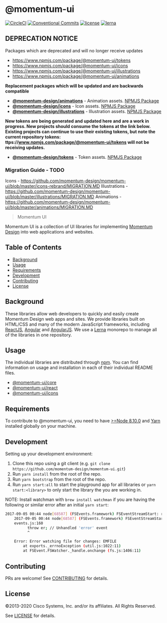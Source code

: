 # @momentum-ui

[![CircleCI](https://img.shields.io/circleci/project/github/momentum-design/momentum-ui/master.svg)](https://circleci.com/gh/momentum-design/momentum-ui/)
[![Conventional Commits](https://img.shields.io/badge/Conventional%20Commits-1.0.0-blue.svg)](https://conventionalcommits.org)
[![license](https://img.shields.io/github/license/momentum-design/momentum-ui.svg?color=blueviolet)](https://github.com/momentum-design/momentum-ui/blob/master/LICENSE)
[![lerna](https://img.shields.io/badge/maintained%20with-lerna-cc00ff.svg)](https://lernajs.io/)

## **DEPRECATION NOTICE**

Packages which are deprecated and will no longer receive updates

* https://www.npmjs.com/package/@momentum-ui/tokens
* https://www.npmjs.com/package/@momentum-ui/icons
* https://www.npmjs.com/package/@momentum-ui/illustrations
* https://www.npmjs.com/package/@momentum-ui/animations

**Replacement packages which will be updated and are backwards compatible**

* [**@momentum-design/animations**](https://github.com/momentum-design/momentum-design/tree/main/packages/%40momentum-design/animations) - Animation assets. [NPMJS Package](https://www.npmjs.com/package/@momentum-design/animations)
* [**@momentum-design/icons**](https://github.com/momentum-design/momentum-design/tree/main/packages/%40momentum-design/icons) - Icon assets. [NPMJS Package](https://www.npmjs.com/package/@momentum-design/icons)
* [**@momentum-design/illustrations**](https://github.com/momentum-design/momentum-design/tree/main/packages/%40momentum-design/illustrations) - Illustration assets. [NPMJS Package](https://www.npmjs.com/package/@momentum-design/illustrations)

**New tokens are being generated and updated here and are a work in progress. New projects should consume the tokens at the link below. Existing projects can continue to use their existing tokens, but note the current repository tokens: ttps://www.npmjs.com/package/@momentum-ui/tokens will not be receiving updates.** 

* [**@momentum-design/tokens**](https://github.com/momentum-design/momentum-design/tree/main/packages/%40momentum-design/tokens) - Token assets. [NPMJS Package](https://www.npmjs.com/package/@momentum-design/tokens)


### Migration Guide - TODO

Icons - https://github.com/momentum-design/momentum-ui/blob/master/icons-rebrand/MIGRATION.MD
Illustrations - https://github.com/momentum-design/momentum-ui/blob/master/illustrations/MIGRATION.MD
Animations - https://github.com/momentum-design/momentum-ui/blob/master/animations/MIGRATION.MD
 

> Momentum UI

Momentum UI is a collection of UI libraries for implementing [Momentum Design](https://momentum.design) into web applications and websites.


## Table of Contents

- [Background](#background)
- [Usage](#usage)
- [Requirements](#requirements)
- [Development](#development)
- [Contributing](#contributing)
- [License](#license)

## Background

These libraries allow web developers to quickly and easily create Momentum Design web apps and sites. We provide libraries built on HTML/CSS and many of the modern JavaScript frameworks, including [ReactJS](https://reactjs.org/), [Angular](https://angular.io/) and [AngularJS](https://angularjs.org/). We use a [Lerna](http://lernajs.io) monorepo to manage all of the libraries in one repository.

## Usage

The individual libraries are distributed through [npm](https://www.npmjs.com/search?q=momentum-ui). You can find information on usage and installation in each of their individual README files.
- [@momentum-ui/core](/core/README.md)
- [@momentum-ui/react](/react/README.md)
- [@momentum-ui/icons](/icons/README.md)

## Requirements

To contribute to @momentum-ui, you need to have [>=Node 8.10.0](https://nodejs.org/en/) and [Yarn](https://yarnpkg.com/en/) installed globally on your machine.

## Development

Setting up your development environment:

1. Clone this repo using a git client (e.g. `git clone https://github.com/momentum-design/momentum-ui.git`)
1. Run `yarn install` from the root of the repo.
1. Run `yarn bootstrap` from the root of the repo.
1. Run `yarn start:all` to start the playground app for all libraries or `yarn start:<library>` to only start the library the you are working in.

NOTE: Install watchman with `brew install watchman` if you are having the following or similar error after an initial `yarn start`:

``` bash
2017-09-05 00:44 node[68587] (FSEvents.framework) FSEventStreamStart: register_with_server: ERROR: f2d_register_rpc() => (null) (-22)
    2017-09-05 00:44 node[68587] (FSEvents.framework) FSEventStreamStart: register_with_server: ERROR: f2d_register_rpc() => (null) (-22)
    events.js:160
          throw er; // Unhandled 'error' event
          ^

    Error: Error watching file for changes: EMFILE
        at exports._errnoException (util.js:1022:11)
        at FSEvent.FSWatcher._handle.onchange (fs.js:1406:11)
```


## Contributing

PRs are welcome! See [CONTRIBUTING](CONTRIBUTING.md) for details.

## License

&copy;2013-2020 Cisco Systems, Inc. and/or its affiliates. All Rights Reserved.

See [LICENSE](LICENSE) for details.
